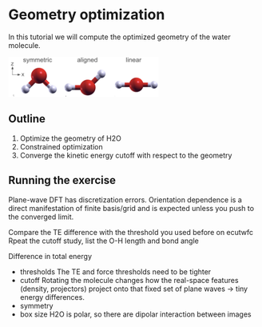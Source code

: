 # Geometry optimization

In this tutorial we will compute the optimized geometry of the water molecule.

<img src="Ref/geometries.png" height="80"/>

## Outline
1. Optimize the geometry of H2O
2. Constrained optimization
3. Converge the kinetic energy cutoff with respect to the geometry

## Running the exercise

Plane-wave DFT has discretization errors. 
Orientation dependence is a direct manifestation of finite basis/grid and is expected unless you push to the converged limit.

Compare the TE difference with the threshold you used before on ecutwfc
Rpeat the cutoff study, list the O-H length and bond angle

Difference in total energy
- thresholds
The TE and force thresholds need to be tighter
- cutoff
Rotating the molecule changes how the real-space features (density, projectors) project onto that fixed set of plane waves -> tiny energy differences.
- symmetry
- box size
H2O is polar, so there are dipolar interaction between images

